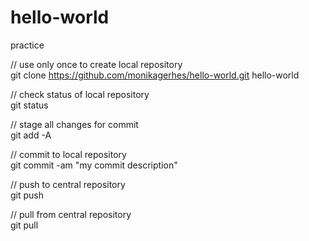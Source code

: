 # hello-world
practice

// use only once to create local repository  
git clone https://github.com/monikagerhes/hello-world.git hello-world

// check status of local repository  
git status

// stage all changes for commit  
git add -A

// commit to local repository  
git commit -am "my commit description"

// push to central repository  
git push

// pull from central repository  
git pull
